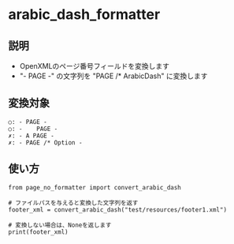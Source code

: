 arabic_dash_formatter
===

## 説明
- OpenXMLのページ番号フィールドを変換します
- "- PAGE -" の文字列を "PAGE /* ArabicDash" に変換します

## 変換対象
```
○: - PAGE - 
○: -    PAGE -
✗: - A PAGE -
✗: - PAGE /* Option -
```

## 使い方
```
from page_no_formatter import convert_arabic_dash

# ファイルパスを与えると変換した文字列を返す
footer_xml = convert_arabic_dash("test/resources/footer1.xml")

# 変換しない場合は、Noneを返します
print(footer_xml)
```